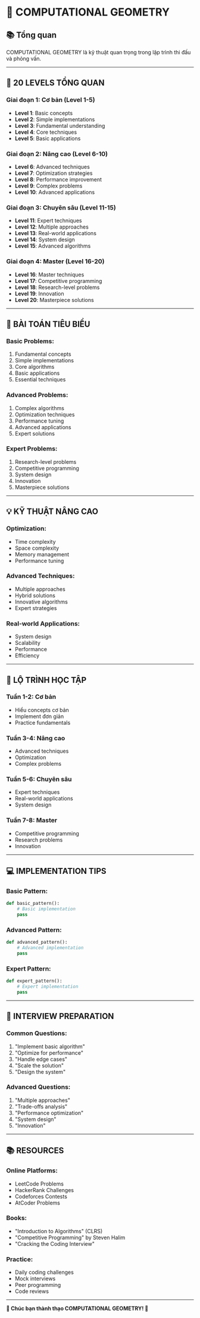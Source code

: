 # 🎯 COMPUTATIONAL GEOMETRY

## 📚 **Tổng quan**
COMPUTATIONAL GEOMETRY là kỹ thuật quan trọng trong lập trình thi đấu và phỏng vấn.

---

## 🎯 **20 LEVELS TỔNG QUAN**

### **Giai đoạn 1: Cơ bản (Level 1-5)**
- **Level 1**: Basic concepts
- **Level 2**: Simple implementations
- **Level 3**: Fundamental understanding
- **Level 4**: Core techniques
- **Level 5**: Basic applications

### **Giai đoạn 2: Nâng cao (Level 6-10)**
- **Level 6**: Advanced techniques
- **Level 7**: Optimization strategies
- **Level 8**: Performance improvement
- **Level 9**: Complex problems
- **Level 10**: Advanced applications

### **Giai đoạn 3: Chuyên sâu (Level 11-15)**
- **Level 11**: Expert techniques
- **Level 12**: Multiple approaches
- **Level 13**: Real-world applications
- **Level 14**: System design
- **Level 15**: Advanced algorithms

### **Giai đoạn 4: Master (Level 16-20)**
- **Level 16**: Master techniques
- **Level 17**: Competitive programming
- **Level 18**: Research-level problems
- **Level 19**: Innovation
- **Level 20**: Masterpiece solutions

---

## 🎯 **BÀI TOÁN TIÊU BIỂU**

### **Basic Problems:**
1. Fundamental concepts
2. Simple implementations
3. Core algorithms
4. Basic applications
5. Essential techniques

### **Advanced Problems:**
1. Complex algorithms
2. Optimization techniques
3. Performance tuning
4. Advanced applications
5. Expert solutions

### **Expert Problems:**
1. Research-level problems
2. Competitive programming
3. System design
4. Innovation
5. Masterpiece solutions

---

## 💡 **KỸ THUẬT NÂNG CAO**

### **Optimization:**
- Time complexity
- Space complexity
- Memory management
- Performance tuning

### **Advanced Techniques:**
- Multiple approaches
- Hybrid solutions
- Innovative algorithms
- Expert strategies

### **Real-world Applications:**
- System design
- Scalability
- Performance
- Efficiency

---

## 🚀 **LỘ TRÌNH HỌC TẬP**

### **Tuần 1-2: Cơ bản**
- Hiểu concepts cơ bản
- Implement đơn giản
- Practice fundamentals

### **Tuần 3-4: Nâng cao**
- Advanced techniques
- Optimization
- Complex problems

### **Tuần 5-6: Chuyên sâu**
- Expert techniques
- Real-world applications
- System design

### **Tuần 7-8: Master**
- Competitive programming
- Research problems
- Innovation

---

## 💻 **IMPLEMENTATION TIPS**

### **Basic Pattern:**
```python
def basic_pattern():
    # Basic implementation
    pass
```

### **Advanced Pattern:**
```python
def advanced_pattern():
    # Advanced implementation
    pass
```

### **Expert Pattern:**
```python
def expert_pattern():
    # Expert implementation
    pass
```

---

## 🎯 **INTERVIEW PREPARATION**

### **Common Questions:**
1. "Implement basic algorithm"
2. "Optimize for performance"
3. "Handle edge cases"
4. "Scale the solution"
5. "Design the system"

### **Advanced Questions:**
1. "Multiple approaches"
2. "Trade-offs analysis"
3. "Performance optimization"
4. "System design"
5. "Innovation"

---

## 📚 **RESOURCES**

### **Online Platforms:**
- LeetCode Problems
- HackerRank Challenges
- Codeforces Contests
- AtCoder Problems

### **Books:**
- "Introduction to Algorithms" (CLRS)
- "Competitive Programming" by Steven Halim
- "Cracking the Coding Interview"

### **Practice:**
- Daily coding challenges
- Mock interviews
- Peer programming
- Code reviews

---

**🎉 Chúc bạn thành thạo COMPUTATIONAL GEOMETRY! 🎉**

